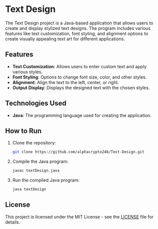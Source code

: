 # Text Design

The Text Design project is a Java-based application that allows users to create and display stylized text designs. The program includes various features like text customization, font styling, and alignment options to create visually appealing text art for different applications.

## Features

- **Text Customization**: Allows users to enter custom text and apply various styles.
- **Font Styling**: Options to change font size, color, and other styles.
- **Alignment**: Align the text to the left, center, or right.
- **Output Display**: Displays the designed text with the chosen styles.

## Technologies Used

- **Java**: The programming language used for creating the application.

## How to Run

1. Clone the repository:

    ```bash
    git clone https://github.com/alphacrypto246/Text-Design.git
    ```

2. Compile the Java program:

    ```bash
    javac textDesign.java
    ```

3. Run the compiled Java program:

    ```bash
    java textDesign
    ```

## License

This project is licensed under the MIT License - see the [LICENSE](LICENSE) file for details.
